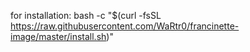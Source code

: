for installation: bash -c "$(curl -fsSL https://raw.githubusercontent.com/WaRtr0/francinette-image/master/install.sh)"
